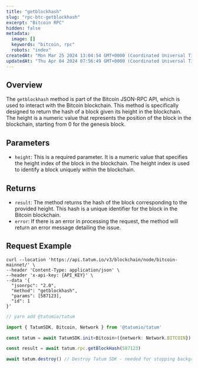 ```yaml
---
title: "getblockhash"
slug: "rpc-btc-getblockhash"
excerpt: "Bitcoin RPC"
hidden: false
metadata: 
  image: []
  keywords: "bitcoin, rpc"
  robots: "index"
createdAt: "Mon Mar 25 2024 13:04:54 GMT+0000 (Coordinated Universal Time)"
updatedAt: "Thu Apr 04 2024 07:56:49 GMT+0000 (Coordinated Universal Time)"
---
```

## Overview

The `getblockhash` method is part of the Bitcoin JSON-RPC API, which is used to interact with the Bitcoin blockchain. This method is specifically designed to return the hash of a block given its height in the blockchain. The height is a numeric value that represents the position of the block in the blockchain, starting from 0 for the genesis block.

## Parameters

- `height`: This is a required parameter. It is a numeric value that specifies the height index of the block in the blockchain. The height index is used to identify a block uniquely within the blockchain.

## Returns

- `result`: The method returns the hash of the block corresponding to the provided height. This hash is a unique identifier for the block in the Bitcoin blockchain.
- `error`: If there is an error in processing the request, the method will return an error message detailing the issue.

## Request Example

```curl cURL
curl --location 'https://api.tatum.io/v3/blockchain/node/bitcoin-mainnet/' \
--header 'Content-Type: application/json' \
--header 'x-api-key: {API_KEY}' \
--data '{
  "jsonrpc": "2.0",
  "method": "getblockhash",
  "params": [587123],
  "id": 1
}'
```
```typescript JS SDK
// yarn add @tatumio/tatum

import { TatumSDK, Bitcoin, Network } from '@tatumio/tatum'

const tatum = await TatumSDK.init<Bitcoin>({network: Network.BITCOIN})

const result = await tatum.rpc.getBlockHash(587123)

await tatum.destroy() // Destroy Tatum SDK - needed for stopping background jobs
```
